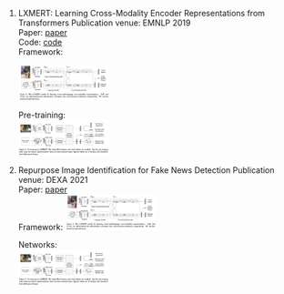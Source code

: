1. LXMERT: Learning Cross-Modality Encoder Representations from Transformers
Publication venue: EMNLP 2019 \
Paper: [paper](https://arxiv.org/pdf/1908.07490.pdf) \
Code: [code](https://github.com/airsplay/lxmert) \
Framework:

    <img src="figs/lxmert_framework.png"  width="800" style="zoom:20%;" >
    
    Pre-training: \
    <img src="figs/lxmert_pretrain.png"  width="800" style="zoom:20%;" >

2. Repurpose Image Identification for Fake News Detection
Publication venue: DEXA 2021 \
Paper: [paper](https://link.springer.com/chapter/10.1007/978-3-030-86475-0_4) \
Framework:
    <img src="figs/lxmert_framework.png"  width="800" style="zoom:20%;" >
    
    Networks: \
    <img src="figs/lxmert_pretrain.png"  width="800" style="zoom:20%;" >
